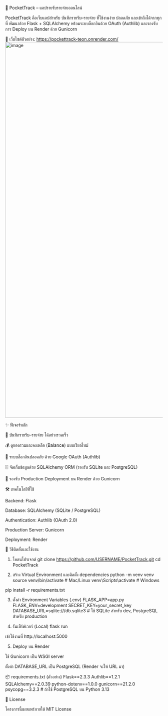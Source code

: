 📌 PocketTrack – แอปรายรับรายจ่ายออนไลน์

PocketTrack คือเว็บแอปสำหรับ บันทึกรายรับ–รายจ่าย ที่ใช้งานง่าย ปลอดภัย และเข้าถึงได้จากทุกที่
พัฒนาด้วย Flask + SQLAlchemy พร้อมระบบล็อกอินด้วย OAuth (Authlib) และรองรับการ Deploy บน Render ด้วย Gunicorn

🔗 เว็บไซต์ตัวอย่าง: https://pockettrack-teon.onrender.com/
<img width="779" height="1199" alt="image" src="https://github.com/user-attachments/assets/30234155-4c19-4f04-bd25-7d8e43f09505" />


✨ ฟีเจอร์หลัก

📝 บันทึกรายรับ–รายจ่าย ได้อย่างรวดเร็ว

💰 ดูยอดรวมและคงเหลือ (Balance) แบบเรียลไทม์

🔑 ระบบล็อกอินปลอดภัย ด้วย Google OAuth (Authlib)

🗄️ จัดเก็บข้อมูลด้วย SQLAlchemy ORM (รองรับ SQLite และ PostgreSQL)

🚀 รองรับ Production Deployment บน Render ด้วย Gunicorn

🛠️ เทคโนโลยีที่ใช้

Backend: Flask

Database: SQLAlchemy (SQLite / PostgreSQL)

Authentication: Authlib (OAuth 2.0)

Production Server: Gunicorn

Deployment: Render

🚀 วิธีติดตั้งและใช้งาน
1. โคลนโปรเจกต์
git clone https://github.com/USERNAME/PocketTrack.git
cd PocketTrack

2. สร้าง Virtual Environment และติดตั้ง dependencies
python -m venv venv
source venv/bin/activate  # Mac/Linux
venv\Scripts\activate     # Windows

pip install -r requirements.txt

3. ตั้งค่า Environment Variables (.env)
FLASK_APP=app.py
FLASK_ENV=development
SECRET_KEY=your_secret_key
DATABASE_URL=sqlite:///db.sqlite3   # ใช้ SQLite สำหรับ dev, PostgreSQL สำหรับ production

4. รันเซิร์ฟเวอร์ (Local)
flask run


เข้าใช้งานที่ http://localhost:5000

5. Deploy บน Render

ใช้ Gunicorn เป็น WSGI server

ตั้งค่า DATABASE_URL เป็น PostgreSQL (Render จะให้ URL มา)

📦 requirements.txt (ตัวอย่าง)
Flask==2.3.3
Authlib==1.2.1
SQLAlchemy==2.0.39
python-dotenv==1.0.0
gunicorn==21.2.0
psycopg==3.2.3   # ถ้าใช้ PostgreSQL บน Python 3.13

📄 License

โครงการนี้เผยแพร่ภายใต้ MIT License
